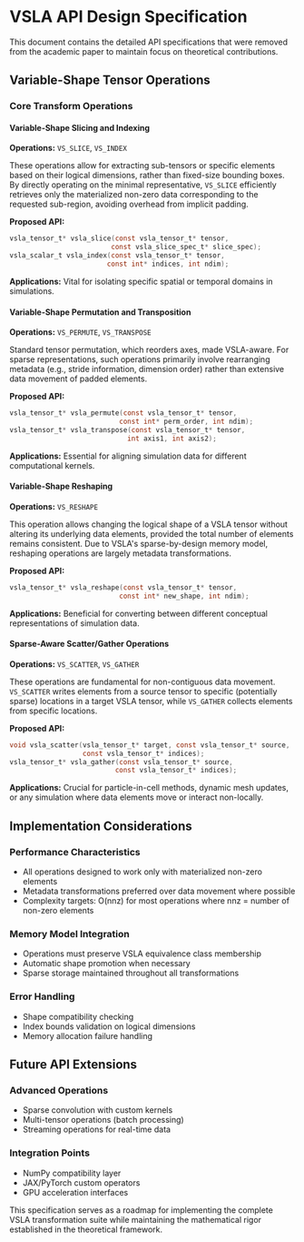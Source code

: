 # VSLA API Design Specification

This document contains the detailed API specifications that were removed from the academic paper to maintain focus on theoretical contributions.

## Variable-Shape Tensor Operations

### Core Transform Operations

#### Variable-Shape Slicing and Indexing
**Operations:** `VS_SLICE`, `VS_INDEX`

These operations allow for extracting sub-tensors or specific elements based on their logical dimensions, rather than fixed-size bounding boxes. By directly operating on the minimal representative, `VS_SLICE` efficiently retrieves only the materialized non-zero data corresponding to the requested sub-region, avoiding overhead from implicit padding.

**Proposed API:**
```c
vsla_tensor_t* vsla_slice(const vsla_tensor_t* tensor, 
                         const vsla_slice_spec_t* slice_spec);
vsla_scalar_t vsla_index(const vsla_tensor_t* tensor, 
                        const int* indices, int ndim);
```

**Applications:** Vital for isolating specific spatial or temporal domains in simulations.

#### Variable-Shape Permutation and Transposition
**Operations:** `VS_PERMUTE`, `VS_TRANSPOSE`

Standard tensor permutation, which reorders axes, made VSLA-aware. For sparse representations, such operations primarily involve rearranging metadata (e.g., stride information, dimension order) rather than extensive data movement of padded elements.

**Proposed API:**
```c
vsla_tensor_t* vsla_permute(const vsla_tensor_t* tensor, 
                           const int* perm_order, int ndim);
vsla_tensor_t* vsla_transpose(const vsla_tensor_t* tensor, 
                             int axis1, int axis2);
```

**Applications:** Essential for aligning simulation data for different computational kernels.

#### Variable-Shape Reshaping
**Operations:** `VS_RESHAPE`

This operation allows changing the logical shape of a VSLA tensor without altering its underlying data elements, provided the total number of elements remains consistent. Due to VSLA's sparse-by-design memory model, reshaping operations are largely metadata transformations.

**Proposed API:**
```c
vsla_tensor_t* vsla_reshape(const vsla_tensor_t* tensor, 
                           const int* new_shape, int ndim);
```

**Applications:** Beneficial for converting between different conceptual representations of simulation data.

#### Sparse-Aware Scatter/Gather Operations
**Operations:** `VS_SCATTER`, `VS_GATHER`

These operations are fundamental for non-contiguous data movement. `VS_SCATTER` writes elements from a source tensor to specific (potentially sparse) locations in a target VSLA tensor, while `VS_GATHER` collects elements from specific locations.

**Proposed API:**
```c
void vsla_scatter(vsla_tensor_t* target, const vsla_tensor_t* source, 
                  const vsla_tensor_t* indices);
vsla_tensor_t* vsla_gather(const vsla_tensor_t* source, 
                          const vsla_tensor_t* indices);
```

**Applications:** Crucial for particle-in-cell methods, dynamic mesh updates, or any simulation where data elements move or interact non-locally.

## Implementation Considerations

### Performance Characteristics
- All operations designed to work only with materialized non-zero elements
- Metadata transformations preferred over data movement where possible
- Complexity targets: O(nnz) for most operations where nnz = number of non-zero elements

### Memory Model Integration
- Operations must preserve VSLA equivalence class membership
- Automatic shape promotion when necessary
- Sparse storage maintained throughout all transformations

### Error Handling
- Shape compatibility checking
- Index bounds validation on logical dimensions
- Memory allocation failure handling

## Future API Extensions

### Advanced Operations
- Sparse convolution with custom kernels
- Multi-tensor operations (batch processing)
- Streaming operations for real-time data

### Integration Points
- NumPy compatibility layer
- JAX/PyTorch custom operators
- GPU acceleration interfaces

This specification serves as a roadmap for implementing the complete VSLA transformation suite while maintaining the mathematical rigor established in the theoretical framework.